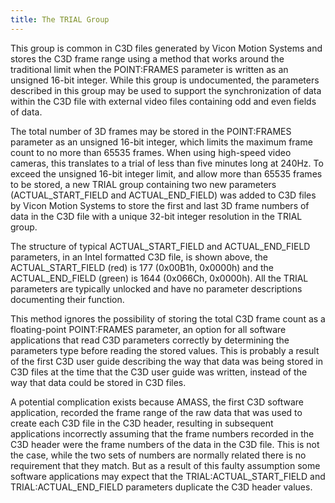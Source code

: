 ```yaml
---
title: The TRIAL Group
---
```


This group is common in C3D files generated by Vicon Motion Systems and stores the C3D frame range using a method that works around the traditional limit when the POINT:FRAMES parameter is written as an unsigned 16-bit integer.  While this group is undocumented, the parameters described in this group may be used to support the synchronization of data within the C3D file with external video files containing odd and even fields of data.

The total number of 3D frames may be stored in the POINT:FRAMES parameter as an unsigned 16-bit integer, which limits the maximum frame count to no more than 65535 frames.  When using high-speed video cameras, this translates to a trial of less than five minutes long at 240Hz.  To exceed the unsigned 16-bit integer limit, and allow more than 65535 frames to be stored, a new TRIAL group containing two new parameters (ACTUAL_START_FIELD and ACTUAL_END_FIELD) was added to C3D files by Vicon Motion Systems to store the first and last 3D frame numbers of data in the C3D file with a unique 32-bit integer resolution in the TRIAL group.

The structure of typical ACTUAL_START_FIELD and ACTUAL_END_FIELD parameters, in an Intel formatted C3D file, is shown above, the ACTUAL_START_FIELD (red) is 177 (0x00B1h, 0x0000h) and the ACTUAL_END_FIELD (green) is 1644 (0x066Ch, 0x0000h).  All the TRIAL parameters are typically unlocked and have no parameter descriptions documenting their function.

This method ignores the possibility of storing the total C3D frame count as a floating-point POINT:FRAMES parameter, an option for all software applications that read C3D parameters correctly by determining the parameters type before reading the stored values.  This is probably a result of the first C3D user guide describing the way that data was being stored in C3D files at the time that the C3D user guide was written, instead of the way that data could be stored in C3D files.

A potential complication exists because AMASS, the first C3D software application, recorded the frame range of the raw data that was used to create each C3D file in the C3D header, resulting in subsequent applications incorrectly assuming that the frame numbers recorded in the C3D header were the frame numbers of the data in the C3D file.  This is not the case, while the two sets of numbers are normally related there is no requirement that they match.  But as a result of this faulty assumption some software applications may expect that the TRIAL:ACTUAL_START_FIELD and TRIAL:ACTUAL_END_FIELD parameters duplicate the C3D header values.

